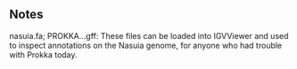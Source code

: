 ## Notes

nasuia.fa; PROKKA...gff: These files can be loaded into IGVViewer and used to inspect annotations on the Nasuia genome, for anyone who had trouble with Prokka today.
